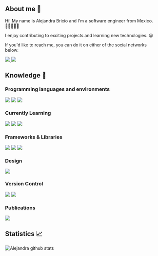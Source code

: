 ## About me 👋

Hi! My name is Alejandra Bricio and I'm a software engineer from Mexico.👩🏻‍💻🇲🇽 

I enjoy contributing to exciting projects and learning new technologies. 😀

If you'd like to reach me, you can do it on either of the social networks below: 
  
  <a href="https://www.linkedin.com/in/alejandrabricio/">
<img src="https://img.shields.io/badge/linkedin%20-%230077B5.svg?&style=for-the-badge&logo=linkedin&logoColor=white"/>
    </a>
    <a href="https://twitter.com/alebricio">
<img src="https://img.shields.io/badge/@alebricio%20-%231DA1F2.svg?&style=for-the-badge&logo=Twitter&logoColor=white"/>
    </a>
</span>

## Knowledge :rocket:

### Programming languages and environments

<span>
<img src="https://img.shields.io/badge/javascript%20-%23323330.svg?&style=for-the-badge&logo=javascript&logoColor=%23F7DF1E"/>
<img src="https://img.shields.io/badge/HTML5-E34F26?style=for-the-badge&logo=html5&logoColor=white"/>
<img src="https://img.shields.io/badge/css3%20-%231572B6.svg?&style=for-the-badge&logo=css3&logoColor=white"/>
</span>

### Currently Learning
<span>
<img src="https://img.shields.io/badge/GraphQL-E10098?style=for-the-badge&logo=graphql&logoColor=white"/>
<img src="https://img.shields.io/badge/Redux-593D88?style=for-the-badge&logo=redux&logoColor=white"/>
<img src="https://img.shields.io/badge/Go-00ADD8?style=for-the-badge&logo=go&logoColor=white"/>
</span>

### Frameworks & Libraries

<span>
<img src="https://img.shields.io/badge/react%20-%2320232a.svg?&style=for-the-badge&logo=react&logoColor=%2361DAFB"/>
<img src="https://img.shields.io/badge/bootstrap%20-%23563D7C.svg?&style=for-the-badge&logo=bootstrap&logoColor=white"/>
<img src="https://img.shields.io/badge/material%20ui%20-%230081CB.svg?&style=for-the-badge&logo=material-ui&logoColor=white"/>
</span>

### Design

 <span>
<img src="https://img.shields.io/badge/figma%20-%23F24E1E.svg?&style=for-the-badge&logo=figma&logoColor=white"/>
</span>

### Version Control

 <span>
<img src="https://img.shields.io/badge/git%20-%23F05033.svg?&style=for-the-badge&logo=git&logoColor=white"/>
  <img src="https://img.shields.io/badge/github%20-%23121011.svg?&style=for-the-badge&logo=github&logoColor=white"/>
</span>

### Publications

 <span>
    <a href="https://alebricio.medium.com">
<img src="https://img.shields.io/badge/Medium-12100E?style=for-the-badge&logo=medium&logoColor=white"/>
    </a>
    </span>

## Statistics :chart_with_upwards_trend:

![Alejandra github stats](https://github-readme-stats.vercel.app/api?username=alebricio)

